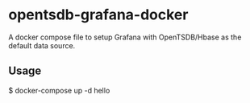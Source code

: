 opentsdb-grafana-docker
=======================
A docker compose file to setup Grafana with OpenTSDB/Hbase as the default data source.

## Usage
$ docker-compose up -d
hello

